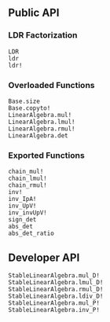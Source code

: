 ## Public API

### LDR Factorization

```@docs
LDR
ldr
ldr!
```

### Overloaded Functions

```@docs
Base.size
Base.copyto!
LinearAlgebra.mul!
LinearAlgebra.lmul!
LinearAlgebra.rmul!
LinearAlgebra.det
```

### Exported Functions

```@docs
chain_mul!
chain_lmul!
chain_rmul!
inv!
inv_IpA!
inv_UpV!
inv_invUpV!
sign_det
abs_det
abs_det_ratio
```

## Developer API

```@docs
StableLinearAlgebra.mul_D!
StableLinearAlgebra.lmul_D!
StableLinearAlgebra.rmul_D!
StableLinearAlgebra.ldiv_D!
StableLinearAlgebra.mul_P!
StableLinearAlgebra.inv_P!
```